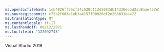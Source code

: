 ```yaml
---
ms.openlocfilehash: 1cb4826ff55cf34c620cf13d5083db14336ecbd2ab8aaef57e5709e2d3101b1f
ms.sourcegitcommit: c72b2f603e1eb3a4157f00926df2e263831ea472
ms.translationtype: MT
ms.contentlocale: it-IT
ms.lasthandoff: 08/12/2021
ms.locfileid: "122092748"
---
```

Visual Studio 2019